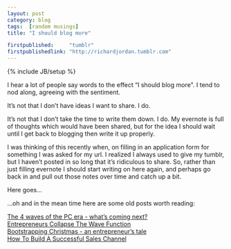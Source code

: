 ```yaml
---
layout: post
category: blog
tags:  [random musings]
title: "I should blog more"

firstpublished:     "tumblr"
firstpublishedlink: "http://richardjordan.tumblr.com"
---
```

{% include JB/setup %}


I hear a lot of people say words to the effect “I should blog more".  I tend to nod along, agreeing with the sentiment.

It’s not that I don’t have ideas I want to share.  I do.

It’s not that I don’t take the time to write them down.  I do.  My evernote is full of thoughts which would have been shared, but for the idea I should wait until I get back to blogging then write it up properly.  

I was thinking of this recently when, on filling in an application form for something I was asked for my url.  I realized I always used to give my tumblr, but I haven’t posted in so long that it’s ridiculous to share.  So, rather than just filling evernote I should start writing on here again, and perhaps go back in and pull out those notes over time and catch up a bit.

Here goes…

…oh and in the mean time here are some old posts worth reading:

[The 4 waves of the PC era - what’s coming next?](/blog/2010/08/12/the-4-waves-of-the-PC-era/)  
[Entrepreneurs Collapse The Wave Function](/blog/2010/03/16/entrepreneurs-collapse-the-wave-function/)  
[Bootstrapping Christmas - an entrepreneur’s tale](/blog/2009/12/25/bootstrapping-christmas/)  
[How To Build A Successful Sales Channel](/4000/blog/2010/02/23/how-to-build-a-successful-sales-channel/)
